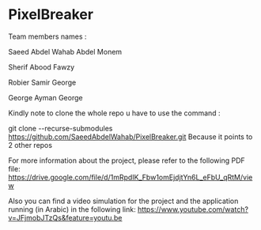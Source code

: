 # PixelBreaker

Team members names :

Saeed Abdel Wahab Abdel Monem

Sherif  Abood Fawzy

Robier Samir George

George Ayman George 

Kindly note to clone the whole repo u have to use the command :

git clone --recurse-submodules https://github.com/SaeedAbdelWahab/PixelBreaker.git 
Because it points to 2 other repos

For more information about the project, please refer to the following PDF file:
https://drive.google.com/file/d/1mRpdIK_Fbw1omEjdjtYn6L_eFbU_qRtM/view

Also you can find a video simulation for the project and the application running (in Arabic) in the following link:
https://www.youtube.com/watch?v=JFjmobJTzQs&feature=youtu.be
